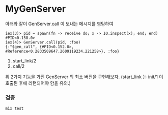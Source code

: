 # MyGenServer

아래와 같이 GenServer.call 이 보내는 메시지를 염탐하여

```
iex(3)> pid = spawn(fn -> receive do; x -> IO.inspect(x); end; end)
#PID<0.158.0>
iex(4)> GenServer.call(pid, :foo)
{:"$gen_call", {#PID<0.152.0>, #Reference<0.2833509647.2609119234.221258>}, :foo}
```

1. start_link/2
2. call/2

위 2가지 기능을 가진 GenServer 의 최소 버전을 구현해보자. (start_link 는 init/1 이 호출된 후에 리턴되어야 함을 유의.)

### 검증

```
mix test
```
